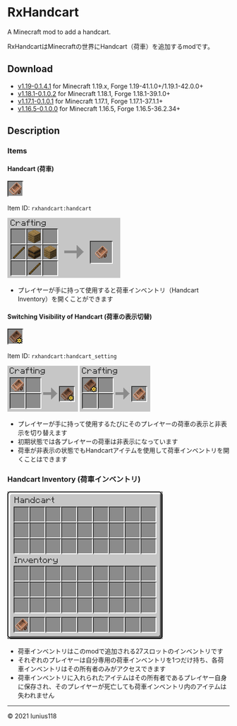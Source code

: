 # RxHandcart

A Minecraft mod to add a handcart.

RxHandcartはMinecraftの世界にHandcart（荷車）を追加するmodです。

## Download

- [v1.19-0.1.4.1](https://github.com/Iunius118/RxHandcart/releases/download/v1.19-0.1.4.1/RxHandcart-1.19-0.1.4.1.jar) for Minecraft 1.19.x, Forge 1.19-41.1.0+/1.19.1-42.0.0+
- [v1.18.1-0.1.0.2](https://github.com/Iunius118/RxHandcart/releases/download/v1.18.1-0.1.0.2/RxHandcart-1.18.1-0.1.0.2.jar) for Minecraft 1.18.1, Forge 1.18.1-39.1.0+
- [v1.17.1-0.1.0.1](https://github.com/Iunius118/RxHandcart/releases/download/v1.17.1-0.1.0.1/RxHandcart-1.17.1-0.1.0.1.jar) for Minecraft 1.17.1, Forge 1.17.1-37.1.1+
- [v1.16.5-0.1.0.0](https://github.com/Iunius118/RxHandcart/releases/download/v1.16.5-0.1.0.0/RxHandcart-1.16.5-0.1.0.0.jar) for Minecraft 1.16.5, Forge 1.16.5-36.2.34+

## Description

### Items

#### Handcart (荷車)

![ ](docs/media/item_handcart.png "Item: Handcart")

Item ID: `rxhandcart:handcart`

![ ](docs/media/recipe_handcart.png "Recipe: Handcart")

- プレイヤーが手に持って使用すると荷車インベントリ（Handcart Inventory）を開くことができます

#### Switching Visibility of Handcart (荷車の表示切替)

![ ](docs/media/item_handcart_setting.png "Item: Switching Visibility of Handcart")

Item ID: `rxhandcart:handcart_setting`

![ ](docs/media/recipe_handcart_setting.png "Recipe: Switching Visibility of Handcart")
![ ](docs/media/recipe_handcart_res.png "Recipe: 'Handcart' from 'Switching Visibility of Handcart'")

- プレイヤーが手に持って使用するたびにそのプレイヤーの荷車の表示と非表示を切り替えます
- 初期状態では各プレイヤーの荷車は非表示になっています
- 荷車が非表示の状態でもHandcartアイテムを使用して荷車インベントリを開くことはできます

### Handcart Inventory (荷車インベントリ)

![ ](docs/media/inventory_handcart.png "Handcart Inventory")

- 荷車インベントリはこのmodで追加される27スロットのインベントリです
- それぞれのプレイヤーは自分専用の荷車インベントリを1つだけ持ち、各荷車インベントリはその所有者のみがアクセスできます
- 荷車インベントリに入れられたアイテムはその所有者であるプレイヤー自身に保存され、そのプレイヤーが死亡しても荷車インベントリ内のアイテムは失われません

----
© 2021 Iunius118
